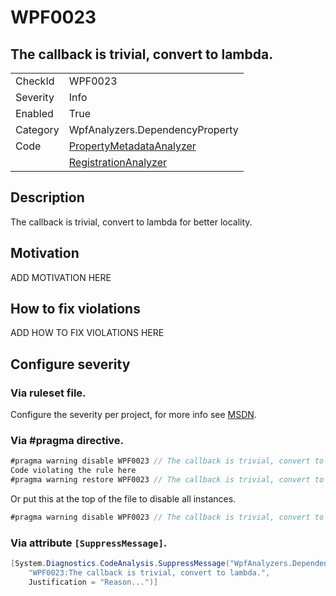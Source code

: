 # WPF0023
## The callback is trivial, convert to lambda.

<!-- start generated table -->
<table>
  <tr>
    <td>CheckId</td>
    <td>WPF0023</td>
  </tr>
  <tr>
    <td>Severity</td>
    <td>Info</td>
  </tr>
  <tr>
    <td>Enabled</td>
    <td>True</td>
  </tr>
  <tr>
    <td>Category</td>
    <td>WpfAnalyzers.DependencyProperty</td>
  </tr>
  <tr>
    <td>Code</td>
    <td><a href="https://github.com/DotNetAnalyzers/WpfAnalyzers/blob/master/WpfAnalyzers/NodeAnalyzers/PropertyMetadataAnalyzer.cs">PropertyMetadataAnalyzer</a></td>
  </tr>
  <tr>
    <td></td>
    <td><a href="https://github.com/DotNetAnalyzers/WpfAnalyzers/blob/master/WpfAnalyzers/NodeAnalyzers/RegistrationAnalyzer.cs">RegistrationAnalyzer</a></td>
  </tr>
</table>
<!-- end generated table -->

## Description

The callback is trivial, convert to lambda for better locality.

## Motivation

ADD MOTIVATION HERE

## How to fix violations

ADD HOW TO FIX VIOLATIONS HERE

<!-- start generated config severity -->
## Configure severity

### Via ruleset file.

Configure the severity per project, for more info see [MSDN](https://msdn.microsoft.com/en-us/library/dd264949.aspx).

### Via #pragma directive.
```C#
#pragma warning disable WPF0023 // The callback is trivial, convert to lambda.
Code violating the rule here
#pragma warning restore WPF0023 // The callback is trivial, convert to lambda.
```

Or put this at the top of the file to disable all instances.
```C#
#pragma warning disable WPF0023 // The callback is trivial, convert to lambda.
```

### Via attribute `[SuppressMessage]`.

```C#
[System.Diagnostics.CodeAnalysis.SuppressMessage("WpfAnalyzers.DependencyProperty", 
    "WPF0023:The callback is trivial, convert to lambda.", 
    Justification = "Reason...")]
```
<!-- end generated config severity -->